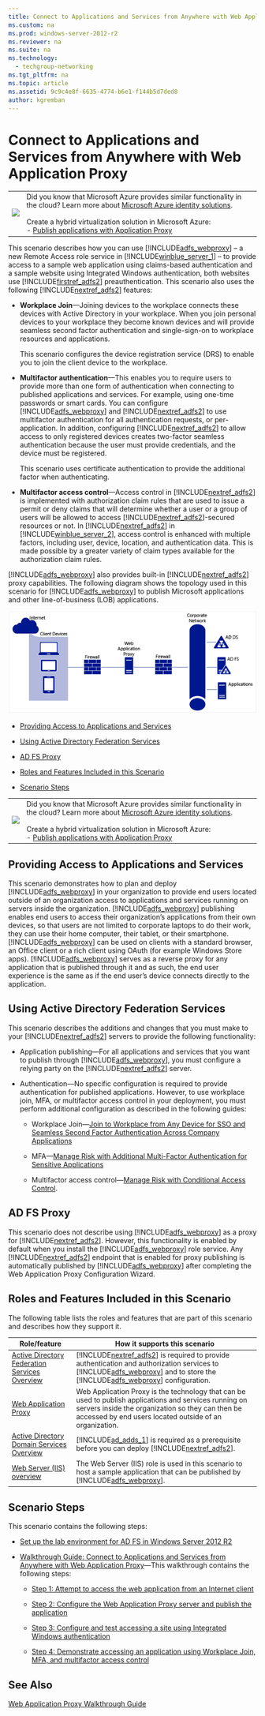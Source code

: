 ```yaml
---
title: Connect to Applications and Services from Anywhere with Web Application Proxy
ms.custom: na
ms.prod: windows-server-2012-r2
ms.reviewer: na
ms.suite: na
ms.technology: 
  - techgroup-networking
ms.tgt_pltfrm: na
ms.topic: article
ms.assetid: 9c9c4e8f-6635-4774-b6e1-f144b5d7ded8
author: kgremban
---
```

# Connect to Applications and Services from Anywhere with Web Application Proxy
  
  
|||  
|-|-|  
|![](b93f8edc-baa1-46ad-aed5-99c8690273c0)|Did you know that Microsoft Azure provides similar functionality in the cloud? Learn more about [Microsoft Azure identity solutions](http://aka.ms/m2w274).<br /><br />Create a hybrid virtualization solution in Microsoft Azure:<br />\- [Publish applications with Application Proxy](http://aka.ms/jgttif)|  
  
This scenario describes how you can use [!INCLUDE[adfs_webproxy](../Token/adfs_webproxy_md.md)] – a new Remote Access role service in [!INCLUDE[winblue_server_1](../Token/winblue_server_1_md.md)] – to provide access to a sample web application using claims\-based authentication and a sample website using Integrated Windows authentication, both websites use [!INCLUDE[firstref_adfs2](../Token/firstref_adfs2_md.md)] preauthentication. This scenario also uses the following [!INCLUDE[nextref_adfs2](../Token/nextref_adfs2_md.md)] features:  
  
-   **Workplace Join**—Joining devices to the workplace connects these devices with Active Directory in your workplace. When you join personal devices to your workplace they become known devices and will provide seamless second factor authentication and single\-sign\-on to workplace resources and applications.  
  
    This scenario configures the device registration service \(DRS\) to enable you to join the client device to the workplace.  
  
-   **Multifactor authentication**—This enables you to require users to provide more than one form of authentication when connecting to published applications and services. For example, using one\-time passwords or smart cards. You can configure [!INCLUDE[adfs_webproxy](../Token/adfs_webproxy_md.md)] and [!INCLUDE[nextref_adfs2](../Token/nextref_adfs2_md.md)] to use multifactor authentication for all authentication requests, or per\-application. In addition, configuring [!INCLUDE[nextref_adfs2](../Token/nextref_adfs2_md.md)] to allow access to only registered devices creates two\-factor seamless authentication because the user must provide credentials, and the device must be registered.  
  
    This scenario uses certificate authentication to provide the additional factor when authenticating.  
  
-   **Multifactor access control**—Access control in [!INCLUDE[nextref_adfs2](../Token/nextref_adfs2_md.md)] is implemented with authorization claim rules that are used to issue a permit or deny claims that will determine whether a user or a group of users will be allowed to access [!INCLUDE[nextref_adfs2](../Token/nextref_adfs2_md.md)]\-secured resources or not. In [!INCLUDE[nextref_adfs2](../Token/nextref_adfs2_md.md)] in [!INCLUDE[winblue_server_2](../Token/winblue_server_2_md.md)], access control is enhanced with multiple factors, including user, device, location, and authentication data. This is made possible by a greater variety of claim types available for the authorization claim rules.  
  
[!INCLUDE[adfs_webproxy](../Token/adfs_webproxy_md.md)] also provides built\-in [!INCLUDE[nextref_adfs2](../Token/nextref_adfs2_md.md)] proxy capabilities. The following diagram shows the topology used in this scenario for [!INCLUDE[adfs_webproxy](../Token/adfs_webproxy_md.md)] to publish Microsoft applications and other line\-of\-business \(LOB\) applications.  
  
![](../Image/WebApplicationProxyTopology.png)  
  
-   [Providing Access to Applications and Services](#AccesstoApps)  
  
-   [Using Active Directory Federation Services](#UsingADFS)  
  
-   [AD FS Proxy](#ADFSProxy)  
  
-   [Roles and Features Included in this Scenario](#Roles_Features)  
  
-   [Scenario Steps](#Steps)  
  
|||  
|-|-|  
|![](b93f8edc-baa1-46ad-aed5-99c8690273c0)|Did you know that Microsoft Azure provides similar functionality in the cloud? Learn more about [Microsoft Azure identity solutions](http://aka.ms/m2w274).<br /><br />Create a hybrid virtualization solution in Microsoft Azure:<br />\- [Publish applications with Application Proxy](https://azure.microsoft.com/en-us/documentation/articles/active-directory-application-proxy-configure/)|  
  
## <a name="AccesstoApps"></a>Providing Access to Applications and Services  
This scenario demonstrates how to plan and deploy [!INCLUDE[adfs_webproxy](../Token/adfs_webproxy_md.md)] in your organization to provide end users located outside of an organization access to applications and services running on servers inside the organization. [!INCLUDE[adfs_webproxy](../Token/adfs_webproxy_md.md)] publishing enables end users to access their organization’s applications from their own devices, so that users are not limited to corporate laptops to do their work, they can use their home computer, their tablet, or their smartphone. [!INCLUDE[adfs_webproxy](../Token/adfs_webproxy_md.md)] can be used on clients with a standard browser, an Office client or a rich client using OAuth \(for example Windows Store apps\). [!INCLUDE[adfs_webproxy](../Token/adfs_webproxy_md.md)] serves as a reverse proxy for any application that is published through it and as such, the end user experience is the same as if the end user’s device connects directly to the application.  
  
## <a name="UsingADFS"></a>Using Active Directory Federation Services  
This scenario describes the additions and changes that you must make to your [!INCLUDE[nextref_adfs2](../Token/nextref_adfs2_md.md)] servers to provide the following functionality:  
  
-   Application publishing—For all applications and services that you want to publish through [!INCLUDE[adfs_webproxy](../Token/adfs_webproxy_md.md)], you must configure a relying party on the [!INCLUDE[nextref_adfs2](../Token/nextref_adfs2_md.md)] server.  
  
-   Authentication—No specific configuration is required to provide authentication for published applications. However, to use workplace join, MFA, or multifactor access control in your deployment, you must perform additional configuration as described in the following guides:  
  
    -   Workplace Join—[Join to Workplace from Any Device for SSO and Seamless Second Factor Authentication Across Company Applications](../Topic/Join-to-Workplace-from-Any-Device-for-SSO-and-Seamless-Second-Factor-Authentication-Across-Company-Applications.md)  
  
    -   MFA—[Manage Risk with Additional Multi-Factor Authentication for Sensitive Applications](../Topic/Manage-Risk-with-Additional-Multi-Factor-Authentication-for-Sensitive-Applications.md)  
  
    -   Multifactor access control—[Manage Risk with Conditional Access Control](../Topic/Manage-Risk-with-Conditional-Access-Control.md).  
  
## <a name="ADFSProxy"></a>AD FS Proxy  
This scenario does not describe using [!INCLUDE[adfs_webproxy](../Token/adfs_webproxy_md.md)] as a proxy for [!INCLUDE[nextref_adfs2](../Token/nextref_adfs2_md.md)]. However, this functionality is enabled by default when you install the [!INCLUDE[adfs_webproxy](../Token/adfs_webproxy_md.md)] role service. Any [!INCLUDE[nextref_adfs2](../Token/nextref_adfs2_md.md)] endpoint that is enabled for proxy publishing is automatically published by [!INCLUDE[adfs_webproxy](../Token/adfs_webproxy_md.md)] after completing the Web Application Proxy Configuration Wizard.  
  
## <a name="Roles_Features"></a>Roles and Features Included in this Scenario  
The following table lists the roles and features that are part of this scenario and describes how they support it.  
  
|Role\/feature|How it supports this scenario|  
|-----------------|---------------------------------|  
|[Active Directory Federation Services Overview](../Topic/Active-Directory-Federation-Services-Overview.md)|[!INCLUDE[nextref_adfs2](../Token/nextref_adfs2_md.md)] is required to provide authentication and authorization services to [!INCLUDE[adfs_webproxy](../Token/adfs_webproxy_md.md)] and to store the [!INCLUDE[adfs_webproxy](../Token/adfs_webproxy_md.md)] configuration.|  
|[Web Application Proxy](../Topic/Web-Application-Proxy.md)|Web Application Proxy is the technology that can be used to publish applications and services running on servers inside the organization so they can then be accessed by end users located outside of an organization.|  
|[Active Directory Domain Services Overview](../Topic/Active-Directory-Domain-Services-Overview.md)|[!INCLUDE[ad_adds_1](../Token/ad_adds_1_md.md)] is required as a prerequisite before you can deploy [!INCLUDE[nextref_adfs2](../Token/nextref_adfs2_md.md)].|  
|[Web Server \(IIS\) overview](assetId:///c7443e73-2b39-4b12-b48a-2b00ab0abb0a)|The Web Server \(IIS\) role is used in this scenario to host a sample application that can be published by [!INCLUDE[adfs_webproxy](../Token/adfs_webproxy_md.md)].|  
  
## <a name="Steps"></a>Scenario Steps  
This scenario contains the following steps:  
  
-   [Set up the lab environment for AD FS in Windows Server 2012 R2](../Topic/Set-up-the-lab-environment-for-AD-FS-in-Windows-Server-2012-R2.md)  
  
-   [Walkthrough Guide: Connect to Applications and Services from Anywhere with Web Application Proxy](../Topic/Walkthrough-Guide--Connect-to-Applications-and-Services-from-Anywhere-with-Web-Application-Proxy.md)—This walkthrough contains the following steps:  
  
    -   [Step 1: Attempt to access the web application from an Internet client](../Topic/Walkthrough-Guide--Connect-to-Applications-and-Services-from-Anywhere-with-Web-Application-Proxy.md#BKMK_1.1)  
  
    -   [Step 2: Configure the Web Application Proxy server and publish the application](../Topic/Walkthrough-Guide--Connect-to-Applications-and-Services-from-Anywhere-with-Web-Application-Proxy.md#BKMK_1.2)  
  
    -   [Step 3: Configure and test accessing a site using Integrated Windows authentication](../Topic/Walkthrough-Guide--Connect-to-Applications-and-Services-from-Anywhere-with-Web-Application-Proxy.md#BKMK_3)  
  
    -   [Step 4: Demonstrate accessing an application using Workplace Join, MFA, and multifactor access control](../Topic/Walkthrough-Guide--Connect-to-Applications-and-Services-from-Anywhere-with-Web-Application-Proxy.md#BKMK_4)  
  
## See Also  
[Web Application Proxy Walkthrough Guide](../Topic/Web-Application-Proxy-Walkthrough-Guide.md)  
  
